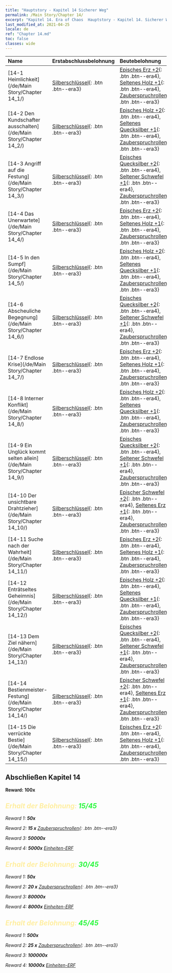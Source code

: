 ```yaml
---
title: "Hauptstory - Kapitel 14 Sicherer Weg"
permalink: /Main Story/Chapter 14/
excerpt: "Kapitel 14. Era of Chaos  Hauptstory - Kapitel 14. Sicherer Weg"
last_modified_at: 2021-04-25
locale: de
ref: "Chapter 14.md"
toc: false
classes: wide
---
```


  | Name |  Erstabschlussbelohnung | Beutebelohnung |
  |:------------|:------------|:------------| 
  | [14-1 Heimlichkeit](/de/Main Story/Chapter 14_1/) | [Silberschlüssel](/ItemsDE/con_693/){: .btn .btn--era3} | [Episches Erz +2](/ItemsDE/mat_47/){: .btn .btn--era4}, [Seltenes Holz +1](/ItemsDE/mat_41/){: .btn .btn--era4}, [Zauberspruchrollen](/ItemsDE/con_694/){: .btn .btn--era3} |
  | [14-2 Den Kundschafter ausschalten](/de/Main Story/Chapter 14_2/) | [Silberschlüssel](/ItemsDE/con_693/){: .btn .btn--era3} | [Episches Holz +2](/ItemsDE/mat_48/){: .btn .btn--era4}, [Seltenes Quecksilber +1](/ItemsDE/mat_42/){: .btn .btn--era4}, [Zauberspruchrollen](/ItemsDE/con_694/){: .btn .btn--era3} |
  | [14-3 Angriff auf die Festung](/de/Main Story/Chapter 14_3/) | [Silberschlüssel](/ItemsDE/con_693/){: .btn .btn--era3} | [Episches Quecksilber +2](/ItemsDE/mat_49/){: .btn .btn--era4}, [Seltener Schwefel +1](/ItemsDE/mat_43/){: .btn .btn--era4}, [Zauberspruchrollen](/ItemsDE/con_694/){: .btn .btn--era3} |
  | [14-4 Das Unerwartete](/de/Main Story/Chapter 14_4/) | [Silberschlüssel](/ItemsDE/con_693/){: .btn .btn--era3} | [Episches Erz +2](/ItemsDE/mat_47/){: .btn .btn--era4}, [Seltenes Holz +1](/ItemsDE/mat_41/){: .btn .btn--era4}, [Zauberspruchrollen](/ItemsDE/con_694/){: .btn .btn--era3} |
  | [14-5 In den Sumpf](/de/Main Story/Chapter 14_5/) | [Silberschlüssel](/ItemsDE/con_693/){: .btn .btn--era3} | [Episches Holz +2](/ItemsDE/mat_48/){: .btn .btn--era4}, [Seltenes Quecksilber +1](/ItemsDE/mat_42/){: .btn .btn--era4}, [Zauberspruchrollen](/ItemsDE/con_694/){: .btn .btn--era3} |
  | [14-6 Abscheuliche Begegnung](/de/Main Story/Chapter 14_6/) | [Silberschlüssel](/ItemsDE/con_693/){: .btn .btn--era3} | [Episches Quecksilber +2](/ItemsDE/mat_49/){: .btn .btn--era4}, [Seltener Schwefel +1](/ItemsDE/mat_43/){: .btn .btn--era4}, [Zauberspruchrollen](/ItemsDE/con_694/){: .btn .btn--era3} |
  | [14-7 Endlose Krise](/de/Main Story/Chapter 14_7/) | [Silberschlüssel](/ItemsDE/con_693/){: .btn .btn--era3} | [Episches Erz +2](/ItemsDE/mat_47/){: .btn .btn--era4}, [Seltenes Holz +1](/ItemsDE/mat_41/){: .btn .btn--era4}, [Zauberspruchrollen](/ItemsDE/con_694/){: .btn .btn--era3} |
  | [14-8 Interner Konflikt](/de/Main Story/Chapter 14_8/) | [Silberschlüssel](/ItemsDE/con_693/){: .btn .btn--era3} | [Episches Holz +2](/ItemsDE/mat_48/){: .btn .btn--era4}, [Seltenes Quecksilber +1](/ItemsDE/mat_42/){: .btn .btn--era4}, [Zauberspruchrollen](/ItemsDE/con_694/){: .btn .btn--era3} |
  | [14-9 Ein Unglück kommt selten allein](/de/Main Story/Chapter 14_9/) | [Silberschlüssel](/ItemsDE/con_693/){: .btn .btn--era3} | [Episches Quecksilber +2](/ItemsDE/mat_49/){: .btn .btn--era4}, [Seltener Schwefel +1](/ItemsDE/mat_43/){: .btn .btn--era4}, [Zauberspruchrollen](/ItemsDE/con_694/){: .btn .btn--era3} |
  | [14-10 Der unsichtbare Drahtzieher](/de/Main Story/Chapter 14_10/) | [Silberschlüssel](/ItemsDE/con_693/){: .btn .btn--era3} | [Epischer Schwefel +2](/ItemsDE/mat_50/){: .btn .btn--era4}, [Seltenes Erz +1](/ItemsDE/mat_40/){: .btn .btn--era4}, [Zauberspruchrollen](/ItemsDE/con_694/){: .btn .btn--era3} |
  | [14-11 Suche nach der Wahrheit](/de/Main Story/Chapter 14_11/) | [Silberschlüssel](/ItemsDE/con_693/){: .btn .btn--era3} | [Episches Erz +2](/ItemsDE/mat_47/){: .btn .btn--era4}, [Seltenes Holz +1](/ItemsDE/mat_41/){: .btn .btn--era4}, [Zauberspruchrollen](/ItemsDE/con_694/){: .btn .btn--era3} |
  | [14-12 Enträtseltes Geheimnis](/de/Main Story/Chapter 14_12/) | [Silberschlüssel](/ItemsDE/con_693/){: .btn .btn--era3} | [Episches Holz +2](/ItemsDE/mat_48/){: .btn .btn--era4}, [Seltenes Quecksilber +1](/ItemsDE/mat_42/){: .btn .btn--era4}, [Zauberspruchrollen](/ItemsDE/con_694/){: .btn .btn--era3} |
  | [14-13 Dem Ziel nähern](/de/Main Story/Chapter 14_13/) | [Silberschlüssel](/ItemsDE/con_693/){: .btn .btn--era3} | [Episches Quecksilber +2](/ItemsDE/mat_49/){: .btn .btn--era4}, [Seltener Schwefel +1](/ItemsDE/mat_43/){: .btn .btn--era4}, [Zauberspruchrollen](/ItemsDE/con_694/){: .btn .btn--era3} |
  | [14-14 Bestienmeister-Festung](/de/Main Story/Chapter 14_14/) | [Silberschlüssel](/ItemsDE/con_693/){: .btn .btn--era3} | [Epischer Schwefel +2](/ItemsDE/mat_50/){: .btn .btn--era4}, [Seltenes Erz +1](/ItemsDE/mat_40/){: .btn .btn--era4}, [Zauberspruchrollen](/ItemsDE/con_694/){: .btn .btn--era3} |
  | [14-15 Die verrückte Bestie](/de/Main Story/Chapter 14_15/) | [Silberschlüssel](/ItemsDE/con_693/){: .btn .btn--era3} | [Episches Erz +2](/ItemsDE/mat_47/){: .btn .btn--era4}, [Seltenes Holz +1](/ItemsDE/mat_41/){: .btn .btn--era4}, [Zauberspruchrollen](/ItemsDE/con_694/){: .btn .btn--era3} |


## Abschließen Kapitel 14

 **Reward:**  **100x** <i class="fas fa-gem"/>



## <span style="color: #ffeea0">Erhalt der Belohnung: </span><span style="color: #27f73a">15/45</span>

 Reward 1:  **50x** <i class="fas fa-gem"/>

 Reward 2: **15 x** [Zauberspruchrollen](/ItemsDE/con_694/){: .btn .btn--era3}

 Reward 3:  **50000x** <i class="fas fa-coins"/>

 Reward 4:  **5000x** [Einheiten-ERF](/ItemsDE/con_902/)



## <span style="color: #ffeea0">Erhalt der Belohnung: </span><span style="color: #27f73a">30/45</span>

 Reward 1:  **50x** <i class="fas fa-gem"/>

 Reward 2: **20 x** [Zauberspruchrollen](/ItemsDE/con_694/){: .btn .btn--era3}

 Reward 3:  **80000x** <i class="fas fa-coins"/>

 Reward 4:  **8000x** [Einheiten-ERF](/ItemsDE/con_902/)



## <span style="color: #ffeea0">Erhalt der Belohnung: </span><span style="color: #27f73a">45/45</span>

 Reward 1:  **500x** <i class="fas fa-gem"/>

 Reward 2: **25 x** [Zauberspruchrollen](/ItemsDE/con_694/){: .btn .btn--era3}

 Reward 3:  **100000x** <i class="fas fa-coins"/>

 Reward 4:  **10000x** [Einheiten-ERF](/ItemsDE/con_902/)

